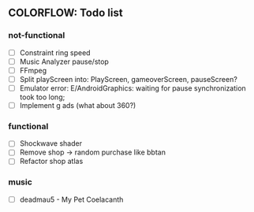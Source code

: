 ## COLORFLOW: Todo list

### not-functional
- [ ] Constraint ring speed
- [ ] Music Analyzer pause/stop
- [ ] FFmpeg
- [ ] Split playScreen into: PlayScreen, gameoverScreen, pauseScreen?
- [ ] Emulator error: E/AndroidGraphics: waiting for pause synchronization took too long;
- [ ] Implement g ads (what about 360?)

### functional
- [ ] Shockwave shader
- [ ] Remove shop -> random purchase like bbtan
- [ ] Refactor shop atlas

### music
- [ ] deadmau5 - My Pet Coelacanth
